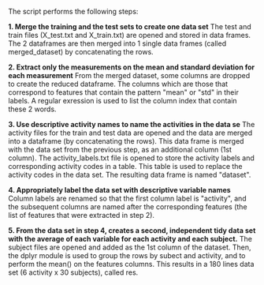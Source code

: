 The script performs the following steps:

 **1. Merge the training and the test sets to create one data set**
The test and train files (X_test.txt and X_train.txt) are opened and stored in data frames. The 2 dataframes are then merged into 1 single data frames (called merged_dataset) by concatenating the rows.

 **2. Extract only the measurements on the mean and standard deviation for each measurement**
 From the merged dataset, some columns are dropped to create the reduced dataframe. The columns which are those that correspond to features that contain the pattern "mean" or "std" in their labels.
 A regular exression is used to list the column index that contain these 2 words.
 
 **3. Use descriptive activity names to name the activities in the data se**
	 The activity files for the train and test data are opened and the data are merged into a dataframe (by concatenating the rows). This data frame is merged with the data set from the previous step, as an additional column (1st column). The activity_labels.txt file is opened to store the activity labels and corresponding activity codes in a table. This table is used to replace the activity codes in the data set. The resulting data frame is named "dataset".
 
 **4. Appropriately label the data set with descriptive variable names**
Column labels are renamed so that the first column label is "activity", and the subsequent columns are named after the corresponding features (the list of features that were extracted in step 2).

 **5.  From the data set in step 4, creates a second, independent tidy data set with the average of each variable for each activity and each subject.** 
 The subject files are opened and added as the 1st column of the dataset. Then, the dplyr module is used to group the rows by subect and activity, and to perform the mean() on the features columns.
This results in a 180 lines data set (6 activity x 30 subjects), called res.